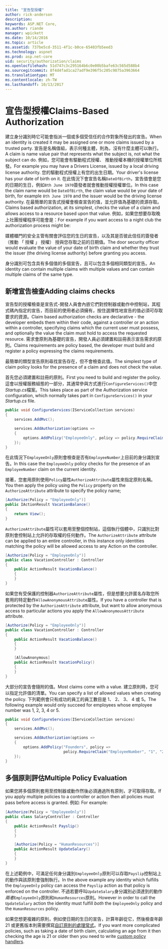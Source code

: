 ```yaml
---
title: "宣告型授權"
author: rick-anderson
description: 
keywords: ASP.NET Core,
ms.author: riande
manager: wpickett
ms.date: 10/14/2016
ms.topic: article
ms.assetid: 737be5cd-3511-4f1c-b0ce-65403fb5eed3
ms.technology: aspnet
ms.prod: asp.net-core
uid: security/authorization/claims
ms.openlocfilehash: 51d747c3c295164b6c0e00b5bafe63c565d588b4
ms.sourcegitcommit: 8f4d4fad1ca27adf9e396f5c205c9875a3963664
ms.translationtype: MT
ms.contentlocale: zh-TW
ms.lasthandoff: 10/13/2017
---
```

# <a name="claims-based-authorization"></a><span data-ttu-id="c80f1-103">宣告型授權</span><span class="sxs-lookup"><span data-stu-id="c80f1-103">Claims-Based Authorization</span></span>

<a name="security-authorization-claims-based"></a>

<span data-ttu-id="c80f1-104">建立身分識別時它可能會指派一個或多個受信任的合作對象所發出的宣告。</span><span class="sxs-lookup"><span data-stu-id="c80f1-104">When an identity is created it may be assigned one or more claims issued by a trusted party.</span></span> <span data-ttu-id="c80f1-105">宣告是名稱值組，表示何種主體，則為，沒有什麼主體可以執行。</span><span class="sxs-lookup"><span data-stu-id="c80f1-105">A claim is name value pair that represents what the subject is, not what the subject can do.</span></span> <span data-ttu-id="c80f1-106">例如，您可能會有驅動程式授權、 推動授權本機的授權單位所核發。</span><span class="sxs-lookup"><span data-stu-id="c80f1-106">For example you may have a Drivers License, issued by a local driving license authority.</span></span> <span data-ttu-id="c80f1-107">您的驅動程式授權上有您的出生日期。</span><span class="sxs-lookup"><span data-stu-id="c80f1-107">Your driver's license has your date of birth on it.</span></span> <span data-ttu-id="c80f1-108">在此情況下會宣告名稱`DateOfBirth`，宣告值會是您的日期的生日，例如`8th June 1970`簽發者就會推動授權授權單位。</span><span class="sxs-lookup"><span data-stu-id="c80f1-108">In this case the claim name would be `DateOfBirth`, the claim value would be your date of birth, for example `8th June 1970` and the issuer would be the driving license authority.</span></span> <span data-ttu-id="c80f1-109">在最簡單的宣告式授權會檢查宣告的值，並允許值為基礎的資源存取。</span><span class="sxs-lookup"><span data-stu-id="c80f1-109">Claims based authorization, at its simplest, checks the value of a claim and allows access to a resource based upon that value.</span></span> <span data-ttu-id="c80f1-110">例如，如果您想要存取晚上社團授權程序可能會是：</span><span class="sxs-lookup"><span data-stu-id="c80f1-110">For example if you want access to a night club the authorization process might be:</span></span>

<span data-ttu-id="c80f1-111">媒體櫃門的安全主管有關會評估您的生日的宣告，以及其是否彼此信任的簽發者 （推動 「 授權 」 授權） 授與您存取之前的日期值。</span><span class="sxs-lookup"><span data-stu-id="c80f1-111">The door security officer would evaluate the value of your date of birth claim and whether they trust the issuer (the driving license authority) before granting you access.</span></span>

<span data-ttu-id="c80f1-112">身分識別可包含具有多個值的多個宣告，且可以包含多個相同類型的宣告。</span><span class="sxs-lookup"><span data-stu-id="c80f1-112">An identity can contain multiple claims with multiple values and can contain multiple claims of the same type.</span></span>

## <a name="adding-claims-checks"></a><span data-ttu-id="c80f1-113">新增宣告檢查</span><span class="sxs-lookup"><span data-stu-id="c80f1-113">Adding claims checks</span></span>

<span data-ttu-id="c80f1-114">宣告型的授權檢查是宣告式-開發人員會內嵌它們對控制器或動作中控制站，其程式碼內指定的宣告，而目前的使用者必須擁有，按住選擇性地宣告的值必須可存取要求的資源。</span><span class="sxs-lookup"><span data-stu-id="c80f1-114">Claim based authorization checks are declarative - the developer embeds them within their code, against a controller or an action within a controller, specifying claims which the current user must possess, and optionally the value the claim must hold to access the requested resource.</span></span> <span data-ttu-id="c80f1-115">需求會原則為基礎的宣告，開發人員必須建置和註冊表示宣告需求的原則。</span><span class="sxs-lookup"><span data-stu-id="c80f1-115">Claims requirements are policy based, the developer must build and register a policy expressing the claims requirements.</span></span>

<span data-ttu-id="c80f1-116">最簡單的類型宣告原則尋找宣告存在，但不會檢查此值。</span><span class="sxs-lookup"><span data-stu-id="c80f1-116">The simplest type of claim policy looks for the presence of a claim and does not check the value.</span></span>

<span data-ttu-id="c80f1-117">首先您必須建置和註冊的原則。</span><span class="sxs-lookup"><span data-stu-id="c80f1-117">First you need to build and register the policy.</span></span> <span data-ttu-id="c80f1-118">這會以授權服務組態的一部分，其通常參與方式進行`ConfigureServices()`中您*Startup.cs*檔案。</span><span class="sxs-lookup"><span data-stu-id="c80f1-118">This takes place as part of the Authorization service configuration, which normally takes part in `ConfigureServices()` in your *Startup.cs* file.</span></span>

```csharp
public void ConfigureServices(IServiceCollection services)
{
    services.AddMvc();

    services.AddAuthorization(options =>
    {
        options.AddPolicy("EmployeeOnly", policy => policy.RequireClaim("EmployeeNumber"));
    });
}
```

<span data-ttu-id="c80f1-119">在此情況下`EmployeeOnly`原則會檢查是否有`EmployeeNumber`上目前的身分識別宣告。</span><span class="sxs-lookup"><span data-stu-id="c80f1-119">In this case the `EmployeeOnly` policy checks for the presence of an `EmployeeNumber` claim on the current identity.</span></span>

<span data-ttu-id="c80f1-120">接著，您套用原則使用`Policy`屬性`AuthorizeAttribute`屬性來指定原則名稱。</span><span class="sxs-lookup"><span data-stu-id="c80f1-120">You then apply the policy using the `Policy` property on the `AuthorizeAttribute` attribute to specify the policy name;</span></span>

```csharp
[Authorize(Policy = "EmployeeOnly")]
public IActionResult VacationBalance()
{
    return View();
}
```

<span data-ttu-id="c80f1-121">`AuthorizeAttribute`屬性可以套用至整個控制站，這個執行個體中，只識別比對原則會控制站上允許的存取權的任何動作。</span><span class="sxs-lookup"><span data-stu-id="c80f1-121">The `AuthorizeAttribute` attribute can be applied to an entire controller, in this instance only identities matching the policy will be allowed access to any Action on the controller.</span></span>

```csharp
[Authorize(Policy = "EmployeeOnly")]
public class VacationController : Controller
{
    public ActionResult VacationBalance()
    {
    }
}
```

<span data-ttu-id="c80f1-122">如果您有受保護的控制器`AuthorizeAttribute`屬性，但是想要允許匿名存取您所套用的特定動作`AllowAnonymousAttribute`屬性。</span><span class="sxs-lookup"><span data-stu-id="c80f1-122">If you have a controller that is protected by the `AuthorizeAttribute` attribute, but want to allow anonymous access to particular actions you apply the `AllowAnonymousAttribute` attribute.</span></span>

```csharp
[Authorize(Policy = "EmployeeOnly")]
public class VacationController : Controller
{
    public ActionResult VacationBalance()
    {
    }

    [AllowAnonymous]
    public ActionResult VacationPolicy()
    {
    }
}
```

<span data-ttu-id="c80f1-123">大部分的宣告會隨附的值。</span><span class="sxs-lookup"><span data-stu-id="c80f1-123">Most claims come with a value.</span></span> <span data-ttu-id="c80f1-124">建立原則時，您可以指定允許值的清單。</span><span class="sxs-lookup"><span data-stu-id="c80f1-124">You can specify a list of allowed values when creating the policy.</span></span> <span data-ttu-id="c80f1-125">下列範例會只有成功的員工的員工數目是 1、 2、 3、 4 或 5。</span><span class="sxs-lookup"><span data-stu-id="c80f1-125">The following example would only succeed for employees whose employee number was 1, 2, 3, 4 or 5.</span></span>

```csharp
public void ConfigureServices(IServiceCollection services)
{
    services.AddMvc();

    services.AddAuthorization(options =>
    {
        options.AddPolicy("Founders", policy =>
                          policy.RequireClaim("EmployeeNumber", "1", "2", "3", "4", "5"));
    });
}
```

## <a name="multiple-policy-evaluation"></a><span data-ttu-id="c80f1-126">多個原則評估</span><span class="sxs-lookup"><span data-stu-id="c80f1-126">Multiple Policy Evaluation</span></span>

<span data-ttu-id="c80f1-127">如果您將多個原則套用至控制器或動作然後必須通過所有原則，才可取得存取。</span><span class="sxs-lookup"><span data-stu-id="c80f1-127">If you apply multiple policies to a controller or action then all policies must pass before access is granted.</span></span> <span data-ttu-id="c80f1-128">例如: </span><span class="sxs-lookup"><span data-stu-id="c80f1-128">For example:</span></span>

```csharp
[Authorize(Policy = "EmployeeOnly")]
public class SalaryController : Controller
{
    public ActionResult Payslip()
    {
    }

    [Authorize(Policy = "HumanResources")]
    public ActionResult UpdateSalary()
    {
    }
}
```

<span data-ttu-id="c80f1-129">在上述範例中，可滿足任何身分識別`EmployeeOnly`原則可以存取`Payslip`控制站上的動作與該原則會強制執行。</span><span class="sxs-lookup"><span data-stu-id="c80f1-129">In the above example any identity which fulfills the `EmployeeOnly` policy can access the `Payslip` action as that policy is enforced on the controller.</span></span> <span data-ttu-id="c80f1-130">不過若要呼叫`UpdateSalary`身分識別必須達到的動作*兩者*`EmployeeOnly`原則和`HumanResources`原則。</span><span class="sxs-lookup"><span data-stu-id="c80f1-130">However in order to call the `UpdateSalary` action the identity must fulfill *both* the `EmployeeOnly` policy and the `HumanResources` policy.</span></span>

<span data-ttu-id="c80f1-131">如果您想更複雜的原則，例如使日期的生日的宣告，計算年齡從它，然後檢查年齡 21 或更舊版本則需要撰寫[自訂原則的處理常式](policies.md#security-authorization-policies-based)。</span><span class="sxs-lookup"><span data-stu-id="c80f1-131">If you want more complicated policies, such as taking a date of birth claim, calculating an age from it then checking the age is 21 or older then you need to write [custom policy handlers](policies.md#security-authorization-policies-based).</span></span>

